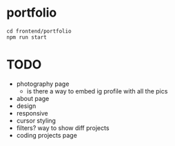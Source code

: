 # portfolio
```
cd frontend/portfolio
npm run start
```

# TODO
- photography page
    - is there a way to embed ig profile with all the pics
- about page
- design
- responsive
- cursor styling
- filters? way to show diff projects
- coding projects page
